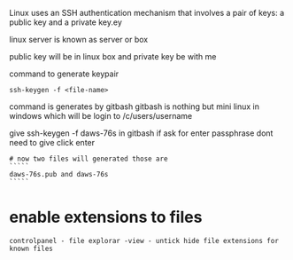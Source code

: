 Linux uses an SSH authentication mechanism that involves a pair of keys: a public key and a private key.ey

linux server is known as server or box

public key will be in linux box and private key be with me

command to generate keypair

````
ssh-keygen -f <file-name>
``````

command is generates by gitbash gitbash is nothing but mini linux in windows which will be login to /c/users/username

give ssh-keygen -f daws-76s in gitbash if ask for enter passphrase dont need to give click enter



``````
# now two files will generated those are
`````
daws-76s.pub and daws-76s
`````
````````````````````
# enable extensions to files
`````
controlpanel - file explorar -view - untick hide file extensions for known files
`````


